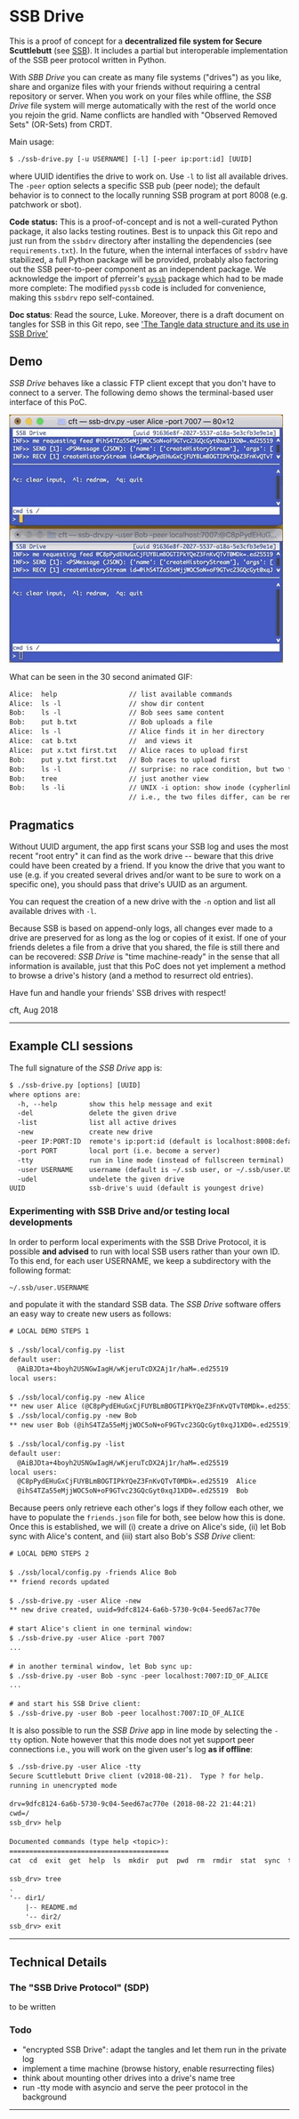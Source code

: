 # SSB Drive

This is a proof of concept for a **decentralized file system for Secure
Scuttlebutt** (see [SSB](https://www.scuttlebutt.nz/)). It includes a
partial but interoperable implementation of the SSB peer protocol written
in Python.

With _SBB Drive_ you can create as many file systems ("drives") as you
like, share and organize files with your friends without requiring a
central repository or server. When you work on your files while
offline, the _SSB Drive_ file system will merge automatically with the
rest of the world once you rejoin the grid. Name conflicts are handled
with "Observed Removed Sets" (OR-Sets) from CRDT.

Main usage:

```txt
$ ./ssb-drive.py [-u USERNAME] [-l] [-peer ip:port:id] [UUID]
```

where UUID identifies the drive to work on. Use `-l` to list all
available drives. The `-peer` option selects a specific SSB pub (peer
node); the default behavior is to connect to the locally running SSB
program at port 8008 (e.g. patchwork or sbot).

__Code status:__ This is a proof-of-concept and is not a well-curated
Python package, it also lacks testing routines. Best is to unpack this
Git repo and just run from the `ssbdrv` directory after installing the
dependencies (see `requirements.txt`). In the future, when the
internal interfaces of `ssbdrv` have stabilized, a full Python package
will be provided, probably also factoring out the SSB peer-to-peer
component as an independent package. We acknowledge the import of
pferreir's [`pyssb`](https://github.com/pferreir/pyssb) package which
had to be made more complete: The modified `pyssb` code is included
for convenience, making this `ssbdrv` repo self-contained.

__Doc status__: Read the source, Luke. Moreover, there is a draft document
on tangles for SSB in this Git repo, see ['The Tangle data structure and its use in SSB Drive'](doc/tangle.md)

## Demo

_SSB Drive_ behaves like a classic FTP client except that you don't have
to connect to a server. The following demo shows the terminal-based user
interface of this PoC.

![demo-20180831.gif](doc/demo-20180831.gif)

What can be seen in the 30 second animated GIF:

```txt
Alice:  help                  // list available commands
Alice:  ls -l                 // show dir content
Bob:    ls -l                 // Bob sees same content
Bob:    put b.txt             // Bob uploads a file
Alice:  ls -l                 // Alice finds it in her directory
Alice:  cat b.txt             //  and views it
Alice:  put x.txt first.txt   // Alice races to upload first
Bob:    put y.txt first.txt   // Bob races to upload first
Bob:    ls -l                 // surprise: no race condition, but two files
Bob:    tree                  // just another view
Bob:    ls -li                // UNIX -i option: show inode (cypherlink in our case)
                              // i.e., the two files differ, can be removed individually
```

## Pragmatics

Without UUID argument, the app first scans your SSB log and uses the
most recent "root entry" it can find as the work drive -- beware that
this drive could have been created by a friend.  If you know the drive
that you want to use (e.g. if you created several drives and/or want
to be sure to work on a specific one), you should pass that drive's
UUID as an argument.

You can request the creation of a new drive with the `-n` option and list
all available drives with `-l`.

Because SSB is based on append-only logs, all changes ever made to a
drive are preserved for as long as the log or copies of it exist.
If one of your friends deletes a file from a drive that you shared,
the file is still there and can be recovered: _SSB Drive_ is "time
machine-ready" in the sense that all information is available, just
that this PoC does not yet implement a method to browse a drive's
history (and a method to resurrect old entries).

Have fun and handle your friends' SSB drives with respect!

cft, Aug 2018

---

## Example CLI sessions

The full signature of the _SSB Drive_ app is:

```txt
$ ./ssb-drive.py [options] [UUID]
where options are:
  -h, --help        show this help message and exit
  -del              delete the given drive
  -list             list all active drives
  -new              create new drive
  -peer IP:PORT:ID  remote's ip:port:id (default is localhost:8008:default_id
  -port PORT        local port (i.e. become a server)
  -tty              run in line mode (instead of fullscreen terminal)
  -user USERNAME    username (default is ~/.ssb user, or ~/.ssb/user.USERNAME)
  -udel             undelete the given drive
UUID                ssb-drive's uuid (default is youngest drive)
```

### Experimenting with SSB Drive and/or testing local developments

In order to perform local experiments with the SSB Drive Protocol, it
is possible **and advised** to run with local SSB users rather than
your own ID. To this end, for each user USERNAME, we keep a
subdirectory with the following format:

```txt
~/.ssb/user.USERNAME
```

and populate it with the standard SSB data. The _SSB Drive_ software
offers an easy way to create new users as follows:

```txt
# LOCAL DEMO STEPS 1

$ ./ssb/local/config.py -list
default user:
  @AiBJDta+4boyh2USNGwIagH/wKjeruTcDX2Aj1r/haM=.ed25519
local users:

$ ./ssb/local/config.py -new Alice
** new user Alice (@C8pPydEHuGxCjFUYBLmBOGTIPkYQeZ3FnKvQTvT0MDk=.ed25519)
$ ./ssb/local/config.py -new Bob
** new user Bob (@ihS4TZa55eMjjWOC5oN+oF9GTvc23GQcGyt0xqJ1XD0=.ed25519)

$ ./ssb/local/config.py -list
default user:
  @AiBJDta+4boyh2USNGwIagH/wKjeruTcDX2Aj1r/haM=.ed25519
local users:
  @C8pPydEHuGxCjFUYBLmBOGTIPkYQeZ3FnKvQTvT0MDk=.ed25519  Alice
  @ihS4TZa55eMjjWOC5oN+oF9GTvc23GQcGyt0xqJ1XD0=.ed25519  Bob
```

Because peers only retrieve each other's logs if they follow each
other, we have to populate the `friends.json` file for both, see below
how this is done. Once this is established, we will (i) create a
drive on Alice's side, (ii) let Bob sync with Alice's content, and
(iii) start also Bob's _SSB Drive_ client:

```txt
# LOCAL DEMO STEPS 2

$ ./ssb/local/config.py -friends Alice Bob
** friend records updated

$ ./ssb-drive.py -user Alice -new
** new drive created, uuid=9dfc8124-6a6b-5730-9c04-5eed67ac770e

# start Alice's client in one terminal window:
$ ./ssb-drive.py -user Alice -port 7007
...

# in another terminal window, let Bob sync up:
$ ./ssb-drive.py -user Bob -sync -peer localhost:7007:ID_OF_ALICE
...

# and start his SSB Drive client:
$ ./ssb-drive.py -user Bob -peer localhost:7007:ID_OF_ALICE
```

It is also possible to run the _SSB Drive_ app in line mode by
selecting the `-tty` option. Note however that this mode does not
yet support peer connections i.e., you will work on the given
user's log __as if offline__:

```txt
$ ./ssb-drive.py -user Alice -tty
Secure Scuttlebutt Drive client (v2018-08-21).  Type ? for help.
running in unencrypted mode

drv=9dfc8124-6a6b-5730-9c04-5eed67ac770e (2018-08-22 21:44:21)
cwd=/
ssb_drv> help

Documented commands (type help <topic>):
========================================
cat  cd  exit  get  help  ls  mkdir  put  pwd  rm  rmdir  stat  sync  tree

ssb_drv> tree
.
'-- dir1/
    |-- README.md
    '-- dir2/
ssb_drv> exit
```

---

## Technical Details

### The "SSB Drive Protocol" (SDP)

to be written

### Todo

* "encrypted SSB Drive": adapt the tangles and let them run in the private log
* implement a time machine (browse history, enable resurrecting files)
* think about mounting other drives into a drive's name tree
* run -tty mode with asyncio and serve the peer protocol in the background

----
